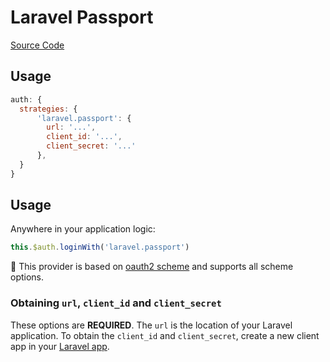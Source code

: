 # Laravel Passport

[Source Code](https://github.com/nuxt-community/auth-module/blob/dev/lib/providers/passport.js)

## Usage

```js
auth: {
  strategies: {
      'laravel.passport': {
        url: '...',
        client_id: '...',
        client_secret: '...'
      },
  }
}
```

## Usage

Anywhere in your application logic:

```js
this.$auth.loginWith('laravel.passport')
```

💁 This provider is based on [oauth2 scheme](../schemes/oauth2.md) and supports all scheme options.

### Obtaining `url`, `client_id` and `client_secret`

These options are **REQUIRED**. The `url` is the location of your Laravel application. To obtain the `client_id` and `client_secret`, create a new client app in  your [Laravel app](https://laravel.com/docs/5.6/passport#managing-clients).


